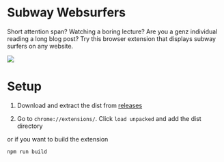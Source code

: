 # Subway Websurfers

Short attention span? Watching a boring lecture? Are you a genz individual reading a long blog post? Try this browser extension that displays subway surfers on any website.

![](subway_websurfers.png)

# Setup

1. Download and extract the dist from [releases](https://github.com/puravparab/subway-websurfers/releases/tag/v1.0.0)

2. Go to `chrome://extensions/`. Click `load unpacked` and add the dist directory

or if you want to build the extension
```bash
npm run build
```